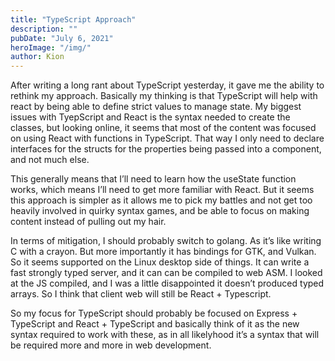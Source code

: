 ```yaml
---
title: "TypeScript Approach"
description: ""
pubDate: "July 6, 2021"
heroImage: "/img/"
author: Kion
---
```


After writing a long rant about TypeScript yesterday, it gave me the ability to rethink my approach. Basically my thinking is that TypeScript will help with react by being able to define strict values to manage state. My biggest issues with TyepScript and React is the syntax needed to create the classes, but looking online, it seems that most of the content was focused on using React with functions in TypeScript. That way I only need to declare interfaces for the structs for the properties being passed into a component, and not much else.

This generally means that I’ll need to learn how the useState function works, which means I’ll need to get more familiar with React. But it seems this approach is simpler as it allows me to pick my battles and not get too heavily involved in quirky syntax games, and be able to focus on making content instead of pulling out my hair.

In terms of mitigation, I should probably switch to golang. As it’s like writing C with a crayon. But more importantly it has bindings for GTK, and Vulkan. So it seems supported on the Linux desktop side of things. It can write a fast strongly typed server, and it can can be compiled to web ASM. I looked at the JS compiled, and I was a little disappointed it doesn’t produced typed arrays. So I think that client web will still be React + Typescript.

So my focus for TypeScript should probably be focused on Express + TypeScript and React + TypeScript and basically think of it as the new syntax required to work with these, as in all likelyhood it’s a syntax that will be required more and more in web development.